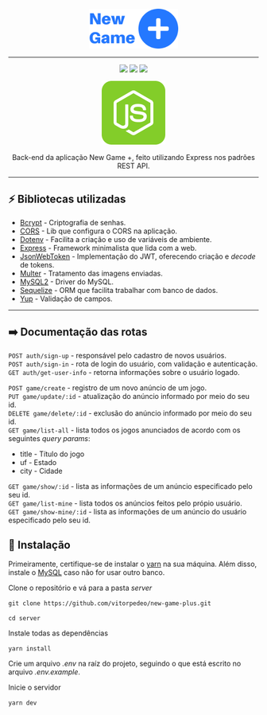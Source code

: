<p align='center' >
  <img src='./.github/logo.png' height='80px' />
</p>

---

<p align='center' >
  <img src='https://img.shields.io/github/repo-size/vitorpedeo/new-game-plus?style=flat-square' />
  <img src='https://img.shields.io/github/issues/vitorpedeo/new-game-plus?style=flat-square' />
  <img src='https://img.shields.io/github/last-commit/vitorpedeo/new-game-plus?color=blue&style=flat-square' />
</p>

<p align='center'> 
  <img src='./.github/NodeJSLogo.png' />
</p>

<p align='center' >
 Back-end da aplicação New Game +, feito utilizando Express nos padrões REST API.
</p>

---

## ⚡ Bibliotecas utilizadas

- [Bcrypt](https://www.npmjs.com/package/bcryptjs) - Criptografia de senhas.
- [CORS](https://www.npmjs.com/package/cors) - Lib que configura o CORS na aplicação.
- [Dotenv](https://www.npmjs.com/package/dotenv) - Facilita a criação e uso de variáveis de ambiente.
- [Express](https://www.npmjs.com/package/express) - Framework minimalista que lida com a web.
- [JsonWebToken](https://www.npmjs.com/package/jsonwebtoken) - Implementação do JWT, oferecendo criação e _decode_ de tokens.
- [Multer](https://www.npmjs.com/package/multer) - Tratamento das imagens enviadas.
- [MySQL2](https://www.npmjs.com/package/mysql2) - Driver do MySQL.
- [Sequelize](https://www.npmjs.com/package/sequelize) - ORM que facilita trabalhar com banco de dados.
- [Yup](https://www.npmjs.com/package/yup) - Validação de campos.

---

## ➡️ Documentação das rotas

`POST auth/sign-up` - responsável pelo cadastro de novos usuários.  
`POST auth/sign-in` - rota de login do usuário, com validação e autenticação.  
`GET auth/get-user-info` - retorna informações sobre o usuário logado.

`POST game/create` - registro de um novo anúncio de um jogo.  
`PUT game/update/:id` - atualização do anúncio informado por meio do seu id.  
`DELETE game/delete/:id` - exclusão do anúncio informado por meio do seu id.  
`GET game/list-all` - lista todos os jogos anunciados de acordo com os seguintes _query params_:

- title - Título do jogo
- uf - Estado
- city - Cidade

`GET game/show/:id` - lista as informações de um anúncio especificado pelo seu id.  
`GET game/list-mine` - lista todos os anúncios feitos pelo própio usuário.  
`GET game/show-mine/:id` - lista as informações de um anúncio do usuário especificado pelo seu id.

## 🔨 Instalação

Primeiramente, certifique-se de instalar o [yarn](https://yarnpkg.com/) na sua máquina. Além disso, instale o [MySQL](https://dev.mysql.com/downloads/) caso não for usar outro banco.

Clone o repositório e vá para a pasta _server_

```shell
git clone https://github.com/vitorpedeo/new-game-plus.git
```

```shell
cd server
```

Instale todas as dependências

```shell
yarn install
```

Crie um arquivo _.env_ na raíz do projeto, seguindo o que está escrito no arquivo _.env.example_.

Inicie o servidor

```shell
yarn dev
```
